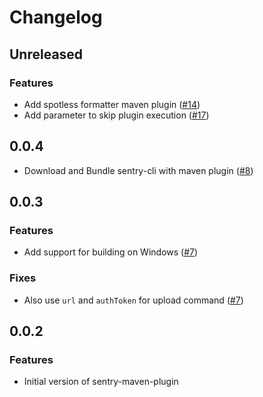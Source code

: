 # Changelog

## Unreleased

### Features

- Add spotless formatter maven plugin ([#14](https://github.com/getsentry/sentry-maven-plugin/pull/14))
- Add parameter to skip plugin execution ([#17](https://github.com/getsentry/sentry-maven-plugin/pull/17))

## 0.0.4

- Download and Bundle sentry-cli with maven plugin ([#8](https://github.com/getsentry/sentry-maven-plugin/pull/8))

## 0.0.3

### Features

- Add support for building on Windows ([#7](https://github.com/getsentry/sentry-maven-plugin/pull/7))

### Fixes

- Also use `url` and `authToken` for upload command ([#7](https://github.com/getsentry/sentry-maven-plugin/pull/7))

## 0.0.2

### Features

- Initial version of sentry-maven-plugin

